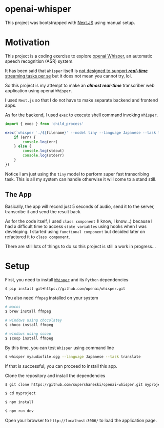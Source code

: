 openai-whisper
===========

This project was bootstrapped with [Next.JS](https://nextjs.org/) using manual setup.

# Motivation

This project is a coding exercise to explore [openai Whisper](https://openai.com/blog/whisper/), an automatic speech recognition (ASR) system.

It has been said that `Whisper` itself is [not designed to support ***real-time*** streaming tasks per se](https://github.com/openai/whisper/discussions/2) but it does not mean you cannot try, lol.

So this project is my attempt to make an ***almost real-time*** transcriber web application using openai `Whisper`.

I used `Next.js` so that I do not have to make separate backend and frontend apps.

As for the backend, I used `exec` to execute shell command invoking `Whisper`.

```javascript
import { exec } from 'child_process'

exec(`whisper './${filename}' --model tiny --language Japanese --task translate`, (err, stdout, stderr) => {
    if (err) {
        console.log(err)
    } else {
        console.log(stdout)
        console.log(stderr)
    }
})
```

Notice I am just using the `tiny` model to perform super fast transcribing task.
This is all my system can handle otherwise it will come to a stand still.

## The App

Basically, the app will record just 5 seconds of audio, send it to the server, transcribe it and send the result back.

As for the code itself, I used `class component` (I know, I know...) because I had a difficult time to access `state variables` using hooks when I was developing. I started using `functional component` but decided later on refactored it to `class component`.

There are still lots of things to do so this project is still a work in progress...

# Setup

First, you need to install [`Whisper`](https://github.com/openai/whisper) and its `Python`      dependencies

```sh
$ pip install git+https://github.com/openai/whisper.git
```

You also need `ffmpeg` installed on your system

```sh
# macos
$ brew install ffmpeg

# windows using chocolatey
$ choco install ffmpeg

# windows using scoop
$ scoop install ffmpeg
```

By this time, you can test `Whisper` using command line

```sh
$ whisper myaudiofile.ogg --language Japanese --task translate
```

If that is successful, you can proceed to install this app.

Clone the repository and install the dependencies

```sh
$ git clone https://github.com/supershaneski/openai-whisper.git myproject

$ cd myproject

$ npm install

$ npm run dev
```

Open your browser to `http://localhost:3006/` to load the application page.
